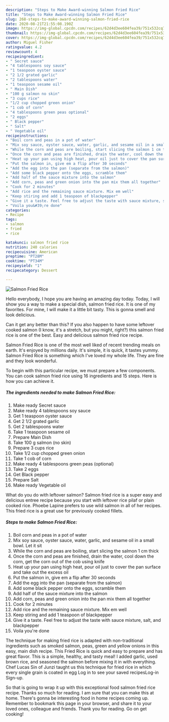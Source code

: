 ```yaml
---
description: "Steps to Make Award-winning Salmon Fried Rice"
title: "Steps to Make Award-winning Salmon Fried Rice"
slug: 268-steps-to-make-award-winning-salmon-fried-rice
date: 2020-08-21T21:55:08.190Z
image: https://img-global.cpcdn.com/recipes/62d4d3ee604fea39/751x532cq70/salmon-fried-rice-recipe-main-photo.jpg
thumbnail: https://img-global.cpcdn.com/recipes/62d4d3ee604fea39/751x532cq70/salmon-fried-rice-recipe-main-photo.jpg
cover: https://img-global.cpcdn.com/recipes/62d4d3ee604fea39/751x532cq70/salmon-fried-rice-recipe-main-photo.jpg
author: Miguel Fisher
ratingvalue: 4.2
reviewcount: 4
recipeingredient:
- " Secret sauce"
- "4 tablespoons soy sauce"
- "1 teaspoon oyster sauce"
- "2 1/2 grated garlic"
- "2 tablespoons water"
- "1 teaspoon sesame oil"
- " Main Dish"
- "100 g salmon no skin"
- "3 cups rice"
- "1/2 cup chopped green onion"
- "1 cob of corn"
- "4 tablespoons green peas optional"
- "2 eggs"
- " Black pepper"
- " Salt"
- " Vegetable oil"
recipeinstructions:
- "Boil corn and peas in a pot of water"
- "Mix soy sauce, oyster sauce, water, garlic, and sesame oil in a small bowl. Let it sit"
- "While the corn and peas are boiling, start slicing the salmon 1 cm thick"
- "Once the corn and peas are finished, drain the water, cool down the corn, get the corn out of the cob using knife"
- "Heat up your pan using high heat, pour oil just to cover the pan surface and take out the excess oil"
- "Put the salmon in, give em a flip after 30 seconds"
- "Add the egg into the pan (separate from the salmon)"
- "Add some black pepper onto the eggs, scramble them"
- "Add half of the sauce mixture into the salmon"
- "Add corn, peas and green onion into the pan mix them all together"
- "Cook for 2 minutes"
- "Add rice and the remaining sauce mixture. Mix em well"
- "Keep stiring and add 1 teaspoon of blackpepper"
- "Give it a taste. Feel free to adjust the taste with sauce mixture, salt, and blackpepper"
- "Voila you&#39;re done"
categories:
- Recipe
tags:
- salmon
- fried
- rice

katakunci: salmon fried rice 
nutrition: 240 calories
recipecuisine: American
preptime: "PT28M"
cooktime: "PT34M"
recipeyield: "1"
recipecategory: Dessert

---
```



![Salmon Fried Rice](https://img-global.cpcdn.com/recipes/62d4d3ee604fea39/751x532cq70/salmon-fried-rice-recipe-main-photo.jpg)

Hello everybody, I hope you are having an amazing day today. Today, I will show you a way to make a special dish, salmon fried rice. It is one of my favorites. For mine, I will make it a little bit tasty. This is gonna smell and look delicious.

Can it get any better than this? If you also happen to have some leftover cooked salmon (I know, it&#39;s a stretch, but you might, right?) this salmon fried rice is one of the best. Easy and delicious salmon fried rice recipe.

Salmon Fried Rice is one of the most well liked of recent trending meals on earth. It's enjoyed by millions daily. It's simple, it is quick, it tastes yummy. Salmon Fried Rice is something which I've loved my whole life. They are fine and they look wonderful.


To begin with this particular recipe, we must prepare a few components. You can cook salmon fried rice using 16 ingredients and 15 steps. Here is how you can achieve it.

<!--inarticleads1-->

##### The ingredients needed to make Salmon Fried Rice:

1. Make ready  Secret sauce
1. Make ready 4 tablespoons soy sauce
1. Get 1 teaspoon oyster sauce
1. Get 2 1/2 grated garlic
1. Get 2 tablespoons water
1. Take 1 teaspoon sesame oil
1. Prepare  Main Dish
1. Take 100 g salmon (no skin)
1. Prepare 3 cups rice
1. Take 1/2 cup chopped green onion
1. Take 1 cob of corn
1. Make ready 4 tablespoons green peas (optional)
1. Take 2 eggs
1. Get  Black pepper
1. Prepare  Salt
1. Make ready  Vegetable oil


What do you do with leftover salmon? Salmon fried rice is a super easy and delicious entree recipe because you start with leftover rice pilaf or plain cooked rice. Phoebe Lapine prefers to use wild salmon in all of her recipes. This fried rice is a great use for previously cooked fillets. 

<!--inarticleads2-->

##### Steps to make Salmon Fried Rice:

1. Boil corn and peas in a pot of water
1. Mix soy sauce, oyster sauce, water, garlic, and sesame oil in a small bowl. Let it sit
1. While the corn and peas are boiling, start slicing the salmon 1 cm thick
1. Once the corn and peas are finished, drain the water, cool down the corn, get the corn out of the cob using knife
1. Heat up your pan using high heat, pour oil just to cover the pan surface and take out the excess oil
1. Put the salmon in, give em a flip after 30 seconds
1. Add the egg into the pan (separate from the salmon)
1. Add some black pepper onto the eggs, scramble them
1. Add half of the sauce mixture into the salmon
1. Add corn, peas and green onion into the pan mix them all together
1. Cook for 2 minutes
1. Add rice and the remaining sauce mixture. Mix em well
1. Keep stiring and add 1 teaspoon of blackpepper
1. Give it a taste. Feel free to adjust the taste with sauce mixture, salt, and blackpepper
1. Voila you&#39;re done


The technique for making fried rice is adapted with non-traditional ingredients such as smoked salmon, peas, green and yellow onions in this easy, main dish recipe. This Fried Rice is quick and easy to prepare and has great flavor. This is a simple, healthy, and tasty meal! I added garlic, used brown rice, and seasoned the salmon before mixing it in with everything. Chef Lucas Sin of Junzi taught us this technique for fried rice in which every single grain is coated in egg Log in to see your saved recipesLog-in Sign-up. 

So that is going to wrap it up with this exceptional food salmon fried rice recipe. Thanks so much for reading. I am sure that you can make this at home. There's gonna be interesting food in home recipes coming up. Remember to bookmark this page in your browser, and share it to your loved ones, colleague and friends. Thank you for reading. Go on get cooking!
